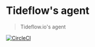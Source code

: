 # Tideflow's agent

> Tideflow.io's agent

[![CircleCI](https://circleci.com/gh/tideflow-io/tfagent.svg?style=svg)](https://circleci.com/gh/tideflow-io/tfagent)
